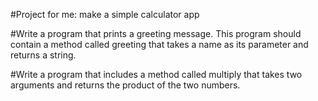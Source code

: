 #Project for me: make a simple calculator app

#Write a program that prints a greeting message. This program should contain a method called greeting that takes a name as its parameter and returns a string.

#Write a program that includes a method called multiply that takes two arguments and returns the product of the two numbers.